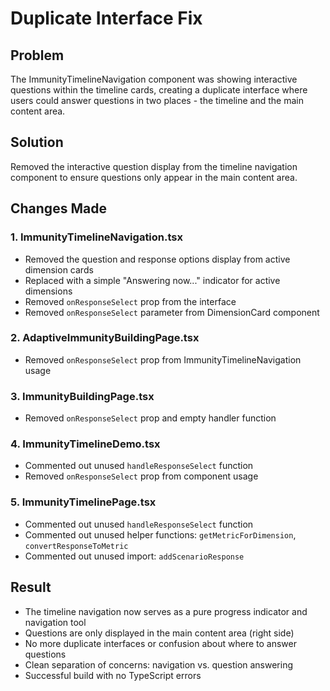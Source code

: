 # Duplicate Interface Fix

## Problem
The ImmunityTimelineNavigation component was showing interactive questions within the timeline cards, creating a duplicate interface where users could answer questions in two places - the timeline and the main content area.

## Solution
Removed the interactive question display from the timeline navigation component to ensure questions only appear in the main content area.

## Changes Made

### 1. **ImmunityTimelineNavigation.tsx**
- Removed the question and response options display from active dimension cards
- Replaced with a simple "Answering now..." indicator for active dimensions
- Removed `onResponseSelect` prop from the interface
- Removed `onResponseSelect` parameter from DimensionCard component

### 2. **AdaptiveImmunityBuildingPage.tsx**
- Removed `onResponseSelect` prop from ImmunityTimelineNavigation usage

### 3. **ImmunityBuildingPage.tsx**
- Removed `onResponseSelect` prop and empty handler function

### 4. **ImmunityTimelineDemo.tsx**
- Commented out unused `handleResponseSelect` function
- Removed `onResponseSelect` prop from component usage

### 5. **ImmunityTimelinePage.tsx**
- Commented out unused `handleResponseSelect` function
- Commented out unused helper functions: `getMetricForDimension`, `convertResponseToMetric`
- Commented out unused import: `addScenarioResponse`

## Result
- The timeline navigation now serves as a pure progress indicator and navigation tool
- Questions are only displayed in the main content area (right side)
- No more duplicate interfaces or confusion about where to answer questions
- Clean separation of concerns: navigation vs. question answering
- Successful build with no TypeScript errors